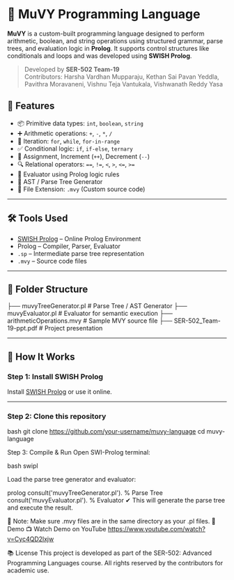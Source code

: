 # 🔣 MuVY Programming Language

**MuVY** is a custom-built programming language designed to perform arithmetic, boolean, and string operations using structured grammar, parse trees, and evaluation logic in **Prolog**. It supports control structures like conditionals and loops and was developed using **SWISH Prolog**.

> Developed by **SER-502 Team-19**  
> Contributors: Harsha Vardhan Mupparaju, Kethan Sai Pavan Yeddla, Pavithra Moravaneni, Vishnu Teja Vantukala, Vishwanath Reddy Yasa

## 🚀 Features

- 📦 Primitive data types: `int`, `boolean`, `string`
- ➕ Arithmetic operations: `+`, `-`, `*`, `/`
- 🔁 Iteration: `for`, `while`, `for-in-range`
- ✅ Conditional logic: `if`, `if-else`, `ternary`
- 🔀 Assignment, Increment (`++`), Decrement (`--`)
- 🔍 Relational operators: `==`, `!=`, `<`, `>`, `<=`, `>=`
- 🧠 Evaluator using Prolog logic rules
- 🌳 AST / Parse Tree Generator
- 📂 File Extension: `.mvy` (Custom source code)

---

## 🛠 Tools Used

- [SWISH Prolog](https://swish.swi-prolog.org/) – Online Prolog Environment
- Prolog – Compiler, Parser, Evaluator
- `.sp` – Intermediate parse tree representation
- `.mvy` – Source code files

---

## 📂 Folder Structure
 ├── muvyTreeGenerator.pl # Parse Tree / AST Generator 
 ├── muvyEvaluator.pl # Evaluator for semantic execution ├── arithmeticOperations.mvy # Sample MVY source file 
 ├── SER-502_Team-19-ppt.pdf # Project presentation


---

## 🧪 How It Works

### Step 1: Install SWISH Prolog

Install [SWISH Prolog](https://www.swi-prolog.org/) or use it online.

---

### Step 2: Clone this repository

bash
git clone https://github.com/your-username/muvy-language
cd muvy-language

Step 3: Compile & Run
Open SWI-Prolog terminal:

bash
swipl

Load the parse tree generator and evaluator:

prolog
consult('muvyTreeGenerator.pl').     % Parse Tree
consult('muvyEvaluator.pl').         % Evaluator
✔ This will generate the parse tree and execute the result.

🔔 Note: Make sure .mvy files are in the same directory as your .pl files.
🎥 Demo
📺 Watch Demo on YouTube https://www.youtube.com/watch?v=Cyc4QD2lxjw

📚 License
This project is developed as part of the SER-502: Advanced Programming Languages course. All rights reserved by the contributors for academic use.
